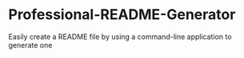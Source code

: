 # Professional-README-Generator
Easily create a README file by using a command-line application to generate one
